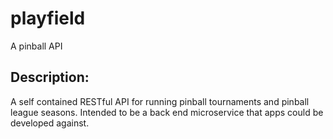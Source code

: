 playfield
=========
A pinball API

Description:
------------
A self contained RESTful API for running pinball tournaments and pinball league seasons.  Intended to be a back end 
microservice that apps could be developed against.